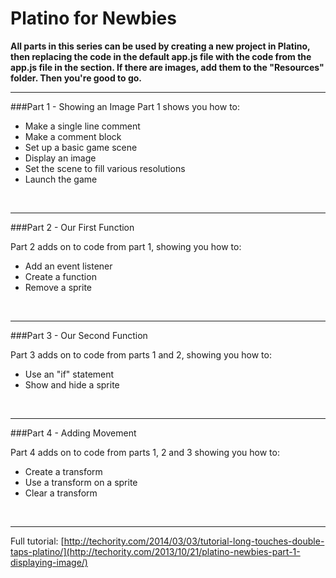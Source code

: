 Platino for Newbies
===============

**All parts in this series can be used by creating a new project in Platino, then replacing the code in the default app.js file with the code from the app.js file in the section. If there are images, add them to the "Resources" folder. Then you're good to go.**

----
###Part 1 - Showing an Image
Part 1 shows you how to:

- Make a single line comment
- Make a comment block
- Set up a basic game scene
- Display an image
- Set the scene to fill various resolutions
- Launch the game

&nbsp;

----
###Part 2 - Our First Function

Part 2 adds on to code from part 1, showing you how to:

- Add an event listener
- Create a function
- Remove a sprite

&nbsp;

----
###Part 3 - Our Second Function

Part 3 adds on to code from parts 1 and 2, showing you how to:

- Use an "if" statement
- Show and hide a sprite

&nbsp;

----
###Part 4 - Adding Movement

Part 4 adds on to code from parts 1, 2 and 3 showing you how to:

- Create a transform
- Use a transform on a sprite
- Clear a transform
 

&nbsp;

---------
Full tutorial: [http://techority.com/2014/03/03/tutorial-long-touches-double-taps-platino/](http://techority.com/2013/10/21/platino-newbies-part-1-displaying-image/)


